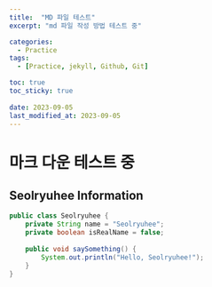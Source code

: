 ```yaml
---
title:  "MD 파일 테스트"
excerpt: "md 파일 작성 방법 테스트 중"

categories:
  - Practice
tags:
  - [Practice, jekyll, Github, Git]

toc: true
toc_sticky: true
 
date: 2023-09-05
last_modified_at: 2023-09-05
---
```


# 마크 다운 테스트 중

## Seolryuhee Information
```java
public class Seolryuhee {
	private String name = "Seolryuhee";
	private boolean isRealName = false;
	
	public void saySomething() {
		System.out.println("Hello, Seolryuhee!");
	}
}
```